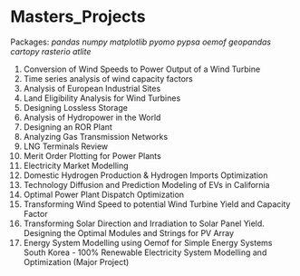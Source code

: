 # Masters_Projects

Packages: *pandas numpy matplotlib pyomo pypsa oemof geopandas cartopy rasterio atlite*

1) Conversion of Wind Speeds to Power Output of a Wind Turbine
2) Time series analysis of wind capacity factors
3) Analysis of European Industrial Sites
4) Land Eligibility Analysis for Wind Turbines
5) Designing Lossless Storage
6) Analysis of Hydropower in the World
7) Designing an ROR Plant
8) Analyzing Gas Transmission Networks
9) LNG Terminals Review
10) Merit Order Plotting for Power Plants
11) Electricity Market Modelling
12) Domestic Hydrogen Production & Hydrogen Imports Optimization
14) Technology Diffusion and Prediction Modeling of EVs in California
15) Optimal Power Plant Dispatch Optimization
16) Transforming Wind Speed to potential Wind Turbine Yield and Capacity Factor
17) Transforming Solar Direction and Irradiation to Solar Panel Yield. Designing the Optimal Modules and Strings for PV Array
18) Energy System Modelling using Oemof for Simple Energy Systems
South Korea - 100% Renewable Electricity System Modelling and Optimization (Major Project)
